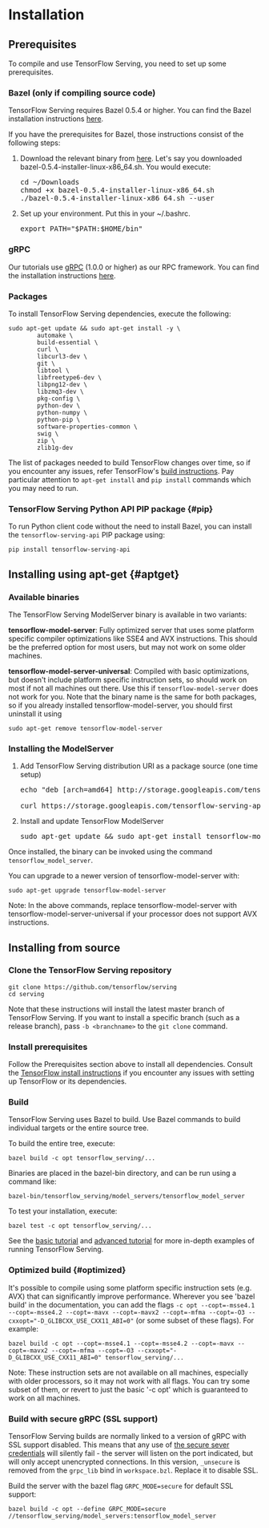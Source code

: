 # Installation

## Prerequisites

To compile and use TensorFlow Serving, you need to set up some prerequisites.

### Bazel (only if compiling source code)

TensorFlow Serving requires Bazel 0.5.4 or higher. You can find the Bazel
installation instructions [here](http://bazel.build/docs/install.html).

If you have the prerequisites for Bazel, those instructions consist of the
following steps:

1.  Download the relevant binary from
    [here](https://github.com/bazelbuild/bazel/releases). Let's say you
    downloaded bazel-0.5.4-installer-linux-x86_64.sh. You would execute:

    <pre>
    cd ~/Downloads
    chmod +x bazel-0.5.4-installer-linux-x86_64.sh
    ./bazel-0.5.4-installer-linux-x86_64.sh --user
    </pre>

2.  Set up your environment. Put this in your ~/.bashrc.

    <pre>
    export PATH="$PATH:$HOME/bin"
    </pre>

### gRPC

Our tutorials use [gRPC](http://www.grpc.io) (1.0.0 or higher) as our RPC
framework. You can find the installation instructions
[here](https://github.com/grpc/grpc/tree/master/src/python/grpcio).

### Packages

To install TensorFlow Serving dependencies, execute the following:

```shell
sudo apt-get update && sudo apt-get install -y \
        automake \
        build-essential \
        curl \
        libcurl3-dev \
        git \
        libtool \
        libfreetype6-dev \
        libpng12-dev \
        libzmq3-dev \
        pkg-config \
        python-dev \
        python-numpy \
        python-pip \
        software-properties-common \
        swig \
        zip \
        zlib1g-dev
```

The list of packages needed to build TensorFlow changes over time, so if you
encounter any issues, refer TensorFlow's [build
instructions](https://www.tensorflow.org/install/install_sources). Pay
particular attention to `apt-get install` and `pip install` commands which you
may need to run.

### TensorFlow Serving Python API PIP package {#pip}

To run Python client code without the need to install Bazel, you can install the
`tensorflow-serving-api` PIP package using:

```shell
pip install tensorflow-serving-api
```

## Installing using apt-get {#aptget}

### Available binaries

The TensorFlow Serving ModelServer binary is available in two variants:

**tensorflow-model-server**: Fully optimized server that uses some platform
specific compiler optimizations like SSE4 and AVX instructions. This should be
the preferred option for most users, but may not work on some older machines.

**tensorflow-model-server-universal**: Compiled with basic optimizations, but
doesn't include platform specific instruction sets, so should work on most if
not all machines out there. Use this if `tensorflow-model-server` does not work
for you. Note that the binary name is the same for both packages, so if you
already installed tensorflow-model-server, you should first uninstall it using

```shell
sudo apt-get remove tensorflow-model-server
```

### Installing the ModelServer

1.  Add TensorFlow Serving distribution URI as a package source (one time setup)

    <pre>
    echo "deb [arch=amd64] http://storage.googleapis.com/tensorflow-serving-apt stable tensorflow-model-server tensorflow-model-server-universal" | sudo tee /etc/apt/sources.list.d/tensorflow-serving.list

    curl https://storage.googleapis.com/tensorflow-serving-apt/tensorflow-serving.release.pub.gpg | sudo apt-key add -
    </pre>

2.  Install and update TensorFlow ModelServer

    <pre>
    sudo apt-get update && sudo apt-get install tensorflow-model-server
    </pre>

Once installed, the binary can be invoked using the command
`tensorflow_model_server`.

You can upgrade to a newer version of tensorflow-model-server with:

```shell
sudo apt-get upgrade tensorflow-model-server
```

Note: In the above commands, replace tensorflow-model-server with
tensorflow-model-server-universal if your processor does not support AVX
instructions.

## Installing from source

### Clone the TensorFlow Serving repository

```shell
git clone https://github.com/tensorflow/serving
cd serving
```

Note that these instructions will install the latest master branch of TensorFlow
Serving. If you want to install a specific branch (such as a release branch),
pass `-b <branchname>` to the `git clone` command.

### Install prerequisites

Follow the Prerequisites section above to install all dependencies. Consult the
[TensorFlow install instructions](https://www.tensorflow.org/install/) if you
encounter any issues with setting up TensorFlow or its dependencies.

### Build

TensorFlow Serving uses Bazel to build. Use Bazel commands to build individual
targets or the entire source tree.

To build the entire tree, execute:

```shell
bazel build -c opt tensorflow_serving/...
```

Binaries are placed in the bazel-bin directory, and can be run using a command
like:

```shell
bazel-bin/tensorflow_serving/model_servers/tensorflow_model_server
```

To test your installation, execute:

```shell
bazel test -c opt tensorflow_serving/...
```

See the [basic tutorial](serving_basic.md) and [advanced
tutorial](serving_advanced.md) for more in-depth examples of running TensorFlow
Serving.

### Optimized build {#optimized}

It's possible to compile using some platform specific instruction sets (e.g.
AVX) that can significantly improve performance. Wherever you see 'bazel build'
in the documentation, you can add the flags `-c opt --copt=-msse4.1
--copt=-msse4.2 --copt=-mavx --copt=-mavx2 --copt=-mfma --copt=-O3
--cxxopt="-D_GLIBCXX_USE_CXX11_ABI=0"` (or some subset of these flags). For
example:

```shell
bazel build -c opt --copt=-msse4.1 --copt=-msse4.2 --copt=-mavx --copt=-mavx2 --copt=-mfma --copt=-O3 --cxxopt="-D_GLIBCXX_USE_CXX11_ABI=0" tensorflow_serving/...
```

Note: These instruction sets are not available on all machines, especially with
older processors, so it may not work with all flags. You can try some subset of
them, or revert to just the basic '-c opt' which is guaranteed to work on all
machines.

### Build with secure gRPC (SSL support)

TensorFlow Serving builds are normally linked to a version of gRPC with SSL support
disabled. This means that any use of [the secure sever credentials](https://github.com/grpc/grpc/blob/master/include/grpcpp/security/server_credentials.h)
will silently fail - the server will listen on the port indicated, but will only
accept unencrypted connections.  In this version, `_unsecure` is removed from the `grpc_lib` bind
in `workspace.bzl`.  Replace it to disable SSL.

Build the server with the bazel flag `GRPC_MODE=secure` for default SSL support:
```shell
bazel build -c opt --define GRPC_MODE=secure //tensorflow_serving/model_servers:tensorflow_model_server
```
